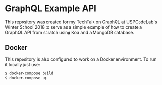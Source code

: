 # GraphQL Example API

This repository was created for my TechTalk on GraphQL at USPCodeLab's Winter School 2018 to serve as a simple example of how to create a GraphQL API from scratch using Koa and a MongoDB database.

## Docker

This repository is also configured to work on a Docker environment. To run it locally just use:

```bash
$ docker-compose build
$ docker-compose up
```